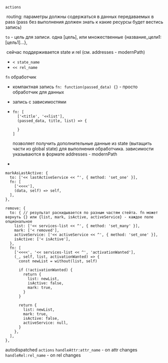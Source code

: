 `actions`

​	routing: параметры должны содержаться в данных передаваемых в pass (pass без выполнения должен знать к какие ресурсы будет вестись запись)

`to` - цель для записи. одна [цель], или множественные {название_цели1: [цель1]...},

​	сейчас поддерживается state и rel (см. addresses - modernPath)

- `< state_name`
- `<< rel_name`

`fn` обработчик

-  компактная запись `fn: function(passed_data) {}` - просто обработчик для данных

- запись с зависимостями

- ```
  fn: [
    ['<title', '<<list'],
    (passed_data, title, list) => {

    }
  ]
  ```

  позволяет получить дополнительные данные из state (вытащить части из global state) для выполнения обработчика. зависимости указываются в формате addresses - modernPath

-

```
markAsLastActive: {
  to: ['<< lastActiveService << ^', { method: 'set_one' }],
  fn: [
    ['<<<<'],
    (data, self) => self,
  ],
},
```

```
remove: {
  to: { // результат раскидывается по разным частям стейта. fn может вернуть {} или {list, mark, isActive, activeService} - каждое поле опциональное
    list: ['<< services-list << ^', { method: 'set_many' }],
    mark: ['< removed'],
    activeService: ['<< activeService << ^', { method: 'set_one' }],
    isActive: ['< isActive'],
  },
  fn: [
    ['<<<<', '<< services-list << ^', 'activationWanted'],
    (_, self, list, activationWanted) => {
      const newList = without(list, self)

      if (!activationWanted) {
        return {
          list: newList,
          isActive: false,
          mark: true,
        }
      }

      return {
        list: newList,
        mark: true,
        isActive: false,
        activeService: null,
      }
    },
  ],
},
```





autodispatched `actions`
`handleAttr:attr_name` - on attr changes
`handleRel:rel_name` - on rel changes
